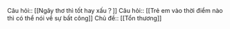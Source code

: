 Câu hỏi:: [[Ngây thơ thì tốt hay xấu？]]
Câu hỏi:: [[Trẻ em vào thời điểm nào thì có thể nói về sự bất công]]
Chủ đề:: [[Tổn thương]]